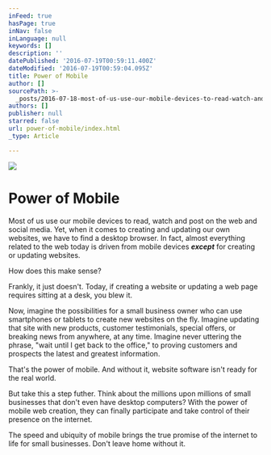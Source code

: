 ```yaml
---
inFeed: true
hasPage: true
inNav: false
inLanguage: null
keywords: []
description: ''
datePublished: '2016-07-19T00:59:11.400Z'
dateModified: '2016-07-19T00:59:04.095Z'
title: Power of Mobile
author: []
sourcePath: >-
  _posts/2016-07-18-most-of-us-use-our-mobile-devices-to-read-watch-and-post-on.md
authors: []
publisher: null
starred: false
url: power-of-mobile/index.html
_type: Article

---
```

![](https://imgflo.herokuapp.com/graph/vahj1ThiexotieMo/56d707d53a8bb0ec1f26be4aa0256804/croprotate.jpg?cropheight=1199&cropwidth=2100&degrees=0&input=https%3A%2F%2Fthe-grid-user-content.s3-us-west-2.amazonaws.com%2Fcd00a677-8942-4c24-9058-c24cdaddfb53.jpg&x=0&y=0)

# Power of Mobile

Most of us use our mobile devices to read, watch and post on the web and social media. Yet, when it comes to creating and updating our own websites, we have to find a desktop browser. In fact, almost everything related to the web today is driven from mobile devices _**except**_ for creating or updating websites.

How does this make sense?

Frankly, it just doesn't. Today, if creating a website or updating a web page requires sitting at a desk, you blew it.

Now, imagine the possibilities for a small business owner who can use smartphones or tablets to create new websites on the fly. Imagine updating that site with new products, customer testimonials, special offers, or breaking news from anywhere, at any time. Imagine never uttering the phrase, "wait until I get back to the office," to proving customers and prospects the latest and greatest information.

That's the power of mobile. And without it, website software isn't ready for the real world.

But take this a step futher. Think about the millions upon millions of small businesses that don't even have desktop computers? With the power of mobile web creation, they can finally participate and take control of their presence on the internet.

The speed and ubiquity of mobile brings the true promise of the internet to life for small businesses. Don't leave home without it.